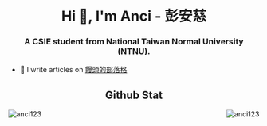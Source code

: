 <h1 align="center">Hi 👋, I'm Anci - 彭安慈</h1>
<h3 align="center">A CSIE student from National Taiwan Normal University (NTNU).</h3>

- 📝 I write articles on [饅頭的部落格](https://blog.mantoto.tk)

<h2 align="center">Github Stat</h2>

<p><img align="left" src="https://github-readme-stats.vercel.app/api/top-langs?username=anci123&show_icons=true" alt="anci123" /></p>

<p>&nbsp;<img align="right" src="https://github-readme-stats.vercel.app/api?username=anci123&show_icons=true" alt="anci123" /></p>
<!--
**anci123/anci123** is a ✨ _special_ ✨ repository because its `README.md` (this file) appears on your GitHub profile.

Here are some ideas to get you started:

- 🔭 I’m currently working on ...
- 🌱 I’m currently learning ...
- 👯 I’m looking to collaborate on ...
- 🤔 I’m looking for help with ...
- 💬 Ask me about ...
- 📫 How to reach me: ...
- 😄 Pronouns: ...
- ⚡ Fun fact: ...
-->
